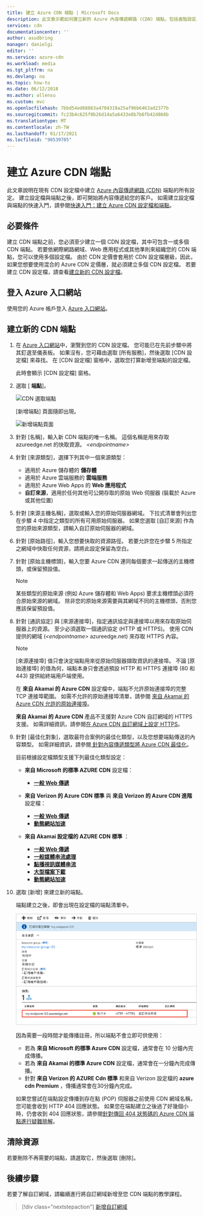 ```yaml
---
title: 建立 Azure CDN 端點 | Microsoft Docs
description: 此文章示範如何建立新的 Azure 內容傳遞網路 (CDN) 端點，包括進階設定。
services: cdn
documentationcenter: ''
author: asudbring
manager: danielgi
editor: ''
ms.service: azure-cdn
ms.workload: media
ms.tgt_pltfrm: na
ms.devlang: na
ms.topic: how-to
ms.date: 06/12/2018
ms.author: allensu
ms.custom: mvc
ms.openlocfilehash: 7bbd54ed68863a4704319a25af96b6463ad2377b
ms.sourcegitcommit: fc23b4c625f0b26d14a5a6433e8b7b6fb42d868b
ms.translationtype: MT
ms.contentlocale: zh-TW
ms.lasthandoff: 01/17/2021
ms.locfileid: "98539705"
---
```

# <a name="create-an-azure-cdn-endpoint"></a>建立 Azure CDN 端點
此文章說明在現有 CDN 設定檔中建立 [Azure 內容傳遞網路 (CDN)](cdn-overview.md) 端點的所有設定。 建立設定檔與端點之後，即可開始將內容傳遞給您的客戶。 如需建立設定檔與端點的快速入門，請參閱[快速入門：建立 Azure CDN 設定檔和端點](cdn-create-new-endpoint.md)。

## <a name="prerequisites"></a>必要條件
建立 CDN 端點之前，您必須至少建立一個 CDN 設定檔，其中可包含一或多個 CDN 端點。 若要依網際網路網域、Web 應用程式或其他準則來組織您的 CDN 端點，您可以使用多個設定檔。 由於 CDN 定價會套用於 CDN 設定檔層級，因此，如果您想要使用混合的 Azure CDN 定價層，就必須建立多個 CDN 設定檔。 若要建立 CDN 設定檔，請查看[建立新的 CDN 設定檔](cdn-create-new-endpoint.md#create-a-new-cdn-profile)。

## <a name="log-in-to-the-azure-portal"></a>登入 Azure 入口網站
使用您的 Azure 帳戶登入 [Azure 入口網站](https://portal.azure.com)。

## <a name="create-a-new-cdn-endpoint"></a>建立新的 CDN 端點

1. 在 [Azure 入口網站](https://portal.azure.com)中，瀏覽到您的 CDN 設定檔。 您可能已在先前步驟中將其釘選至儀表板。 如果沒有，您可藉由選取 [所有服務]，然後選取 [CDN 設定檔] 來尋找。 在 [CDN 設定檔] 窗格中，選取您打算新增至端點的設定檔。 
   
    此時會顯示 [CDN 設定檔] 窗格。

2. 選取 [ **端點**]。
   
    ![CDN 選取端點](./media/cdn-create-endpoint-how-to/cdn-select-endpoint.png)
   
    [新增端點] 頁面隨即出現。
   
    ![新增端點頁面](./media/cdn-create-endpoint-how-to/cdn-add-endpoint-page.png)

3. 針對 [名稱]，輸入新 CDN 端點的唯一名稱。 這個名稱是用來存取 azureedge.net 的快取資源。 _\<endpointname>_

4. 針對 [來源類型]，選擇下列其中一個來源類型： 
   - 適用於 Azure 儲存體的 **儲存體**
   - 適用於 Azure 雲端服務的 **雲端服務**
   - 適用於 Azure Web Apps 的 **Web 應用程式**
   - **自訂來源**，適用於任何其他可公開存取的原始 Web 伺服器 (裝載於 Azure 或其他位置)

5. 針對 [來源主機名稱]，選取或輸入您的原始伺服器網域。 下拉式清單會列出您在步驟 4 中指定之類型的所有可用原始伺服器。 如果您選取 [自訂來源] 作為您的原始來源類型，請輸入自訂原始伺服器的網域。
    
6. 針對 [原始路徑]，輸入您想要快取的資源路徑。 若要允許您在步驟 5 所指定之網域中快取任何資源，請將此設定保留為空白。
    
7. 針對 [原始主機標頭]，輸入您要 Azure CDN 連同每個要求一起傳送的主機標頭，或保留預設值。
   
   > [!NOTE]
   > 某些類型的原始來源 (例如 Azure 儲存體和 Web Apps) 要求主機標頭必須符合原始來源的網域。 除非您的原始來源需要與其網域不同的主機標頭，否則您應該保留預設值。
   > 
    
8. 針對 [通訊協定] 與 [來源連接埠]，指定通訊協定與連接埠以用來存取原始伺服器上的資源。 至少必須選取一個通訊協定 (HTTP 或 HTTPS)。 使用 CDN 提供的網域 (_\<endpointname>_ azureedge.net) 來存取 HTTPS 內容。 
   
   > [!NOTE]
   > [來源連接埠] 值只會決定端點用來從原始伺服器擷取資訊的連接埠。 不論 [原始連接埠] 的值為何，端點本身只會透過預設 HTTP 和 HTTPS 連接埠 (80 和 443) 提供給終端用戶端使用。  
   > 
   > 在 **來自 Akamai 的 Azure CDN** 設定檔中，端點不允許原始連接埠的完整 TCP 連接埠範圍。 如需不允許的原始連接埠清單，請參閱 [來自 Akamai 的 Azure CDN 允許的原始連接埠](/previous-versions/azure/mt757337(v=azure.100))。  
   > 
   > **來自 Akamai 的 Azure CDN** 產品不支援對 Azure CDN 自訂網域的 HTTPS 支援。 如需詳細資訊，請參閱[在 Azure CDN 自訂網域上設定 HTTPS](cdn-custom-ssl.md)。
    
9. 針對 [最佳化對象]，選取最符合案例的最佳化類型，以及您想要端點傳送的內容類型。 如需詳細資訊，請參閱[ 針對內容傳遞類型將 Azure CDN 最佳化](cdn-optimization-overview.md)。

    目前根據設定檔類型支援下列最佳化類型設定：
    - **來自 Microsoft 的標準 AZURE CDN** 設定檔：
       - [**一般 Web 傳遞**](cdn-optimization-overview.md#general-web-delivery)

    - **來自 Verizon 的 Azure CDN 標準** 與 **來自 Verizon 的 Azure CDN 進階** 設定檔：
       - [**一般 Web 傳遞**](cdn-optimization-overview.md#general-web-delivery)
       - [**動態網站加速**](cdn-optimization-overview.md#dynamic-site-acceleration)

    - **來自 Akamai 設定檔的 AZURE CDN 標準** ：
       - [**一般 Web 傳遞**](cdn-optimization-overview.md#general-web-delivery)
       - [**一般媒體串流處理**](cdn-optimization-overview.md#general-media-streaming)
       - [**點播視訊媒體串流**](cdn-optimization-overview.md#video-on-demand-media-streaming)
       - [**大型檔案下載**](cdn-optimization-overview.md#large-file-download)
       - [**動態網站加速**](cdn-optimization-overview.md#dynamic-site-acceleration)

10. 選取 [新增] 來建立新的端點。
   
    端點建立之後，即會出現在設定檔的端點清單中。
    
    ![CDN 端點](./media/cdn-create-new-endpoint/cdn-endpoint-success.png)
    
    因為需要一段時間才能傳播註冊，所以端點不會立即可供使用： 
    - 若為 **來自 Microsoft 的標準 Azure CDN** 設定檔，通常會在 10 分鐘內完成傳播。 
    - 若為 **來自 Akamai 的標準 Azure CDN** 設定檔，通常會在一分鐘內完成傳播。 
    - 針對 **來自 Verizon 的 AZURE Cdn 標準** 和來自 Verizon 設定檔的 **azure cdn Premium** ，傳播通常會在30分鐘內完成。 
   
    如果您嘗試在端點設定傳播到存在點 (POP) 伺服器之前使用 CDN 網域名稱，您可能會收到 HTTP 404 回應狀態。 如果您在端點建立之後過了好幾個小時，仍會收到 404 回應狀態，請參閱[針對傳回 404 狀態碼的 Azure CDN 端點進行疑難排解](cdn-troubleshoot-endpoint.md)。

## <a name="clean-up-resources"></a>清除資源
若要刪除不再需要的端點，請選取它，然後選取 [刪除]。 

## <a name="next-steps"></a>後續步驟
若要了解自訂網域，請繼續進行將自訂網域新增至您 CDN 端點的教學課程。

> [!div class="nextstepaction"]
> [新增自訂網域](cdn-map-content-to-custom-domain.md)


